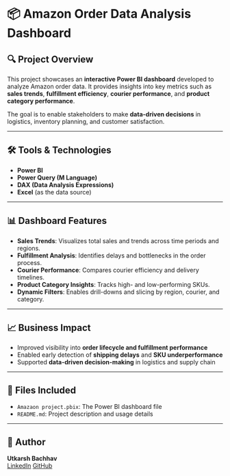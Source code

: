 # 📦 Amazon Order Data Analysis Dashboard

## 🔍 Project Overview
This project showcases an **interactive Power BI dashboard** developed to analyze Amazon order data. It provides insights into key metrics such as **sales trends**, **fulfillment efficiency**, **courier performance**, and **product category performance**.

The goal is to enable stakeholders to make **data-driven decisions** in logistics, inventory planning, and customer satisfaction.

---

## 🛠️ Tools & Technologies
- **Power BI**
- **Power Query (M Language)**
- **DAX (Data Analysis Expressions)**
- **Excel** (as the data source)

---

## 📊 Dashboard Features
- **Sales Trends**: Visualizes total sales and trends across time periods and regions.
- **Fulfillment Analysis**: Identifies delays and bottlenecks in the order process.
- **Courier Performance**: Compares courier efficiency and delivery timelines.
- **Product Category Insights**: Tracks high- and low-performing SKUs.
- **Dynamic Filters**: Enables drill-downs and slicing by region, courier, and category.

---

## 📈 Business Impact
- Improved visibility into **order lifecycle and fulfillment performance**
- Enabled early detection of **shipping delays** and **SKU underperformance**
- Supported **data-driven decision-making** in logistics and supply chain

---

## 📁 Files Included
- `Amazaon project.pbix`: The Power BI dashboard file  
- `README.md`: Project description and usage details

---

## 🧠 Author
**Utkarsh Bachhav**  
[LinkedIn](https://www.linkedin.com/in/utkarsh-bachhav-24240b27b) 
[GitHub](https://github.com/UtkarshBachhav)
